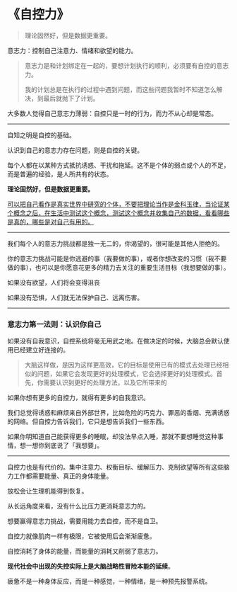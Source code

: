 # 《自控力》

> 理论固然好，但是数据更重要。

意志力：控制自己注意力、情绪和欲望的能力。

> 意志力是和计划绑定在一起的，要想计划执行的顺利，必须要有自控的意志力。
>
> 我的计划总是在执行的过程中遇到问题，而这些问题我暂时不知道怎么解决，到最后就抛下了计划。

大多数人觉得自己意志力薄弱：自控只是一时的行为，而力不从心却是常态。

---

自知之明是自控的基础。

认识到自己的意志力存在问题，则是自控的关键。

每个人都在以某种方式抵抗诱惑、干扰和拖延。这不是个体的弱点或个人的不足，而是普遍的经验，是人所共有的状态。

**理论固然好，但是数据更重要。**

<u>可以把自己看作是真实世界中研究的个体，不要把理论当作是金科玉律，当论证某个概念之后，在生活中测试这个概念，测试这个概念并收集自己的数据，看看哪些是真的，哪些是对自己有用的。</u>

---

我们每个人的意志力挑战都是独一无二的，你渴望的，很可能是其他人拒绝的。

你的意志力挑战可能是你逃避的事（我要做的事），或者你想改变的习惯（我不要做的事），也可以是你愿意花更多的精力去关注的重要生活目标（我想要做的事）。

如果没有欲望，人们将会变得沮丧

如果没有恐惧，人们就无法保护自己、远离伤害。

---

### 意志力第一法则：认识你自己

如果没有自我意识，自控系统将毫无用武之地。在做决定的时候，大脑总会默认使用已经建立好连接的。

> 大脑这样做，是因为这样更高效，它的目标是使用已有的模式去处理已经相似的问题，如果它会发现更好的处理模式，它会选择更好的处理模式。首先，你需要认识到更好的处理方法，以及它所带来的

如果你想有更多的自控力，就得有更多的自我意识。

我们总觉得诱惑和麻烦来自外部世界，比如危险的巧克力、罪恶的香烟、充满诱惑的网络。但自控力告诉我们，它只是想告诉我们一些东西。

如果你明知道自己能获得更多的睡眠，却没法早点入睡，那就不要想睡觉这种事情，想一想你到底说了「我想要」。

---

自控力也是有代价的。集中注意力、权衡目标、缓解压力、克制欲望等所有这些脑力工作都需要能量、真正的身体能量。

放松会让生理机能得到恢复。

从长远角度来看，没有什么比压力更消耗意志力的。

想要赢得意志力挑战，需要用能力去自控，而不是自卫。

自控力就像肌肉一样有极限，它被使用后会渐渐疲惫。

自控消耗了身体的能量，而能量的消耗又削弱了意志力。

**现代社会中出现的失控实际上是大脑战略性冒险本能的延续**。

疲惫不是一种身体反应，而是一种感觉，一种情绪，是一种预先报警系统。

